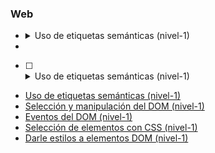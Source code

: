 ### Web

<ul>
  <li>
    <details>
      <summary>Uso de etiquetas semánticas (nivel-1)</summary>
      <ul>
        <li>uno</li>
        <li>dos</li>
      </ul>
    </details>
  <li>
</ul>

* [ ] <details><summary>Uso de etiquetas semánticas (nivel-1)</summary>
	<ul>
	  <li>uno</li>
	  <li>dos</li>
	</ul>
</details>

- [Uso de etiquetas semánticas (nivel-1)](./micro-skills/semantic-html-1.md)
- [Selección y manipulación del DOM (nivel-1)](./micro-skills/DOM-manipulation-1.md)
- [Eventos del DOM (nivel-1)](./micro-skills/DOM-events-1.md)
- [Selección de elementos con CSS (nivel-1)](./micro-skills/CSS-selectors-1.md)
- [Darle estilos a elementos DOM (nivel-1)](./micro-skills/CSS-styling-1.md)

